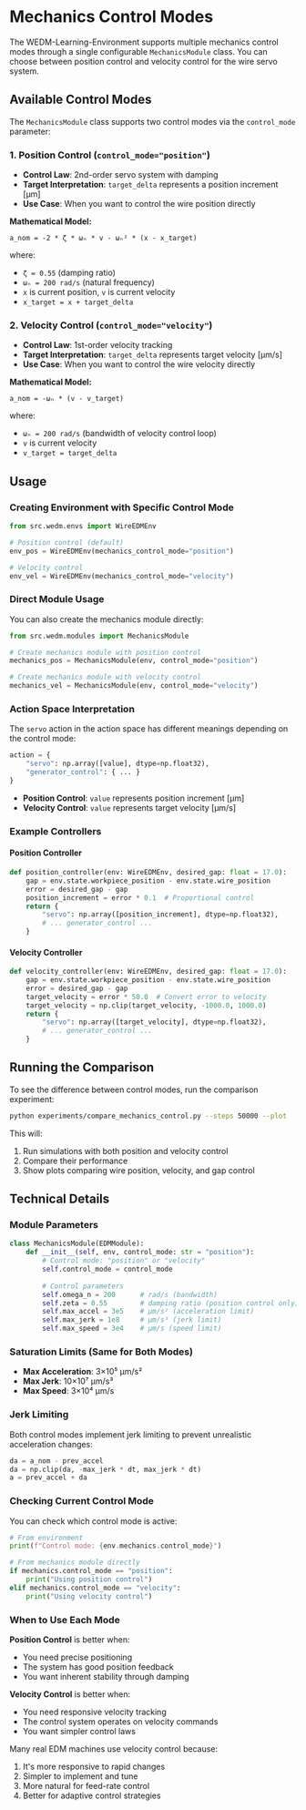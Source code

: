 # Mechanics Control Modes

The WEDM-Learning-Environment supports multiple mechanics control modes through a single configurable `MechanicsModule` class. You can choose between position control and velocity control for the wire servo system.

## Available Control Modes

The `MechanicsModule` class supports two control modes via the `control_mode` parameter:

### 1. Position Control (`control_mode="position"`)
- **Control Law**: 2nd-order servo system with damping
- **Target Interpretation**: `target_delta` represents a position increment [µm]
- **Use Case**: When you want to control the wire position directly

**Mathematical Model:**
```
a_nom = -2 * ζ * ωₙ * v - ωₙ² * (x - x_target)
```
where:
- `ζ = 0.55` (damping ratio)
- `ωₙ = 200 rad/s` (natural frequency)
- `x` is current position, `v` is current velocity
- `x_target = x + target_delta`

### 2. Velocity Control (`control_mode="velocity"`)
- **Control Law**: 1st-order velocity tracking
- **Target Interpretation**: `target_delta` represents target velocity [µm/s]
- **Use Case**: When you want to control the wire velocity directly

**Mathematical Model:**
```
a_nom = -ωₙ * (v - v_target)
```
where:
- `ωₙ = 200 rad/s` (bandwidth of velocity control loop)
- `v` is current velocity
- `v_target = target_delta`

## Usage

### Creating Environment with Specific Control Mode

```python
from src.wedm.envs import WireEDMEnv

# Position control (default)
env_pos = WireEDMEnv(mechanics_control_mode="position")

# Velocity control
env_vel = WireEDMEnv(mechanics_control_mode="velocity")
```

### Direct Module Usage

You can also create the mechanics module directly:

```python
from src.wedm.modules import MechanicsModule

# Create mechanics module with position control
mechanics_pos = MechanicsModule(env, control_mode="position")

# Create mechanics module with velocity control  
mechanics_vel = MechanicsModule(env, control_mode="velocity")
```

### Action Space Interpretation

The `servo` action in the action space has different meanings depending on the control mode:

```python
action = {
    "servo": np.array([value], dtype=np.float32),
    "generator_control": { ... }
}
```

- **Position Control**: `value` represents position increment [µm]
- **Velocity Control**: `value` represents target velocity [µm/s]

### Example Controllers

#### Position Controller
```python
def position_controller(env: WireEDMEnv, desired_gap: float = 17.0):
    gap = env.state.workpiece_position - env.state.wire_position
    error = desired_gap - gap
    position_increment = error * 0.1  # Proportional control
    return {
        "servo": np.array([position_increment], dtype=np.float32),
        # ... generator_control ...
    }
```

#### Velocity Controller
```python
def velocity_controller(env: WireEDMEnv, desired_gap: float = 17.0):
    gap = env.state.workpiece_position - env.state.wire_position
    error = desired_gap - gap
    target_velocity = error * 50.0  # Convert error to velocity
    target_velocity = np.clip(target_velocity, -1000.0, 1000.0)
    return {
        "servo": np.array([target_velocity], dtype=np.float32),
        # ... generator_control ...
    }
```

## Running the Comparison

To see the difference between control modes, run the comparison experiment:

```bash
python experiments/compare_mechanics_control.py --steps 50000 --plot
```

This will:
1. Run simulations with both position and velocity control
2. Compare their performance
3. Show plots comparing wire position, velocity, and gap control

## Technical Details

### Module Parameters

```python
class MechanicsModule(EDMModule):
    def __init__(self, env, control_mode: str = "position"):
        # Control mode: "position" or "velocity"
        self.control_mode = control_mode
        
        # Control parameters
        self.omega_n = 200      # rad/s (bandwidth)
        self.zeta = 0.55        # damping ratio (position control only)
        self.max_accel = 3e5    # µm/s² (acceleration limit)
        self.max_jerk = 1e8     # µm/s³ (jerk limit)
        self.max_speed = 3e4    # µm/s (speed limit)
```

### Saturation Limits (Same for Both Modes)
- **Max Acceleration**: 3×10⁵ µm/s²
- **Max Jerk**: 10×10⁷ µm/s³  
- **Max Speed**: 3×10⁴ µm/s

### Jerk Limiting
Both control modes implement jerk limiting to prevent unrealistic acceleration changes:
```python
da = a_nom - prev_accel
da = np.clip(da, -max_jerk * dt, max_jerk * dt)
a = prev_accel + da
```

### Checking Current Control Mode

You can check which control mode is active:

```python
# From environment
print(f"Control mode: {env.mechanics.control_mode}")

# From mechanics module directly
if mechanics.control_mode == "position":
    print("Using position control")
elif mechanics.control_mode == "velocity":
    print("Using velocity control")
```

### When to Use Each Mode

**Position Control** is better when:
- You need precise positioning
- The system has good position feedback
- You want inherent stability through damping

**Velocity Control** is better when:
- You need responsive velocity tracking
- The control system operates on velocity commands
- You want simpler control laws

Many real EDM machines use velocity control because:
1. It's more responsive to rapid changes
2. Simpler to implement and tune
3. More natural for feed-rate control
4. Better for adaptive control strategies 